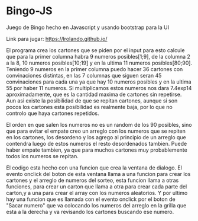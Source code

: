 # Bingo-JS
Juego de Bingo hecho en Javascript y usando bootstrap para la UI

Link para jugar: https://lrolando.github.io/

El programa crea los cartones que se piden por el input para esto calcule que
para la primer columna habra 9 numeros posibles[1;9], de la columna 2 a la 8,
10 numeros posibles[10;19] y en la ultima 11 numeros posibles[80;90].
Teniendo 9 numeros en la primer columna puedo hacer 36 cartones con convinaciones distintas,
en las 7 columnas que siguen seran 45 convinaciones para cada una ya que hay 10 numeros posibles
y en la ultima 55 por haber 11 numeros. Si multiplicamos estos numeros nos dara 7.4exp14 aproximadamente,
que es la cantidad maxima de cartones sin repetirse. Aun asi existe la posibilidad de que se repitan cartones,
aunque si son pocos los cartones esta posibilidad es realmente baja,
por lo que no controlo que haya cartones repetidos.

El orden en que salen los numeros no es un random de los 90 posibles, sino que
para evitar el empate creo un arreglo con los numeros que se repiten en los cartones,
los desordeno y los agrego al principio de un arreglo que contendra luego de estos numeros
el resto desordenados tambien. Puede haber empate tambien, ya que para muchos cartones muy probablemente todos los numeros se repitan.

El codigo esta hecho con una funcion que crea la ventana de dialogo. El evento onclick del boton de esta ventana
llama a una funcion para crear los cartones y el arreglo de numeros del sorteo, esta funcion llama a otras funciones, 
para crear un carton que llama a otra para crear cada parte del carton,y a una para crear el array con los numeros aleatorios.
Y por ultimo hay una funcion que es llamada con el evento onclick por el boton de "Sacar numero" que va colocando
los numeros del arreglo en la grilla que esta a la derecha y va revisando los cartones buscando ese numero.
